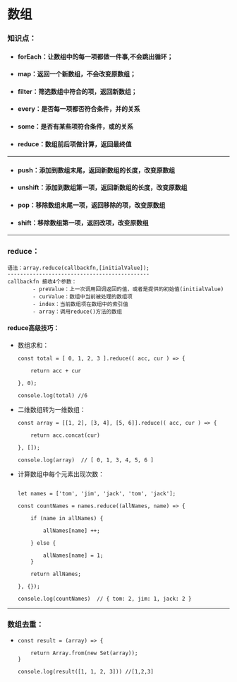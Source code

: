 # 数组

### 知识点：
- #### forEach：让数组中的每一项都做一件事,不会跳出循环；
- #### map：返回一个新数组，不会改变原数组；
- #### filter：筛选数组中符合的项，返回新数组；
- #### every：是否每一项都否符合条件，并的关系
- #### some：是否有某些项符合条件，或的关系
- #### reduce：数组前后项做计算，返回最终值
***
- #### push：添加到数组末尾，返回新数组的长度，改变原数组
- #### unshift：添加到数组第一项，返回新数组的长度，改变原数组
- #### pop：移除数组末尾一项，返回移除的项，改变原数组
- #### shift：移除数组第一项，返回改项，改变原数组
---




### reduce：
    语法：array.reduce(callbackfn,[initialValue]);
    ---------------------------------------------
    callbackfn 接收4个参数：
            - preValue：上一次调用回调返回的值，或者是提供的初始值(initialValue)
            - curValue：数组中当前被处理的数组项
            - index：当前数组项在数组中的索引值
            - array：调用reduce()方法的数组

#### reduce高级技巧：
- 数组求和：
    ```
    const total = [ 0, 1, 2, 3 ].reduce(( acc, cur ) => {

        return acc + cur

    }, 0);
    
    console.log(total) //6
    ```
- 二维数组转为一维数组：
    ```
    const array = [[1, 2], [3, 4], [5, 6]].reduce(( acc, cur ) => {

        return acc.concat(cur)

    }, []);

    console.log(array)  // [ 0, 1, 3, 4, 5, 6 ]
    ```
- 计算数组中每个元素出现次数：
    ```

    let names = ['tom', 'jim', 'jack', 'tom', 'jack'];

    const countNames = names.reduce((allNames, name) => {

        if (name in allNames) {

            allNames[name] ++;

        } else {

            allNames[name] = 1;
        }
        
        return allNames;

    }, {});

    console.log(countNames)  // { tom: 2, jim: 1, jack: 2 }

    ```
---
### 数组去重：
- 
    ```
    const result = (array) => {

        return Array.from(new Set(array));
    }

    console.log(result([1, 1, 2, 3])) //[1,2,3]
    ```
